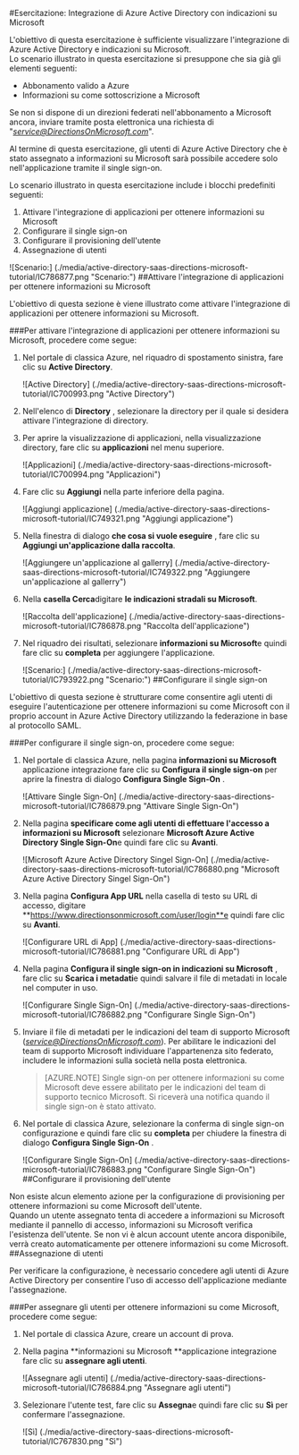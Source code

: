 <properties 
    pageTitle="Esercitazione: Integrazione di Azure Active Directory con indicazioni su Microsoft | Microsoft Azure" 
    description="Informazioni su come utilizzare le indicazioni stradali su Microsoft con Azure Active Directory per abilitare il single sign-on, il provisioning automatico e altro." 
    services="active-directory" 
    authors="jeevansd"  
    documentationCenter="na" 
    manager="femila"/>
<tags 
    ms.service="active-directory" 
    ms.devlang="na" 
    ms.topic="article" 
    ms.tgt_pltfrm="na" 
    ms.workload="identity" 
    ms.date="09/29/2016" 
    ms.author="jeedes" />

#<a name="tutorial-azure-active-directory-integration-with-directions-on-microsoft"></a>Esercitazione: Integrazione di Azure Active Directory con indicazioni su Microsoft

L'obiettivo di questa esercitazione è sufficiente visualizzare l'integrazione di Azure Active Directory e indicazioni su Microsoft.  
Lo scenario illustrato in questa esercitazione si presuppone che sia già gli elementi seguenti:

-   Abbonamento valido a Azure
-   Informazioni su come sottoscrizione a Microsoft

Se non si dispone di un direzioni federati nell'abbonamento a Microsoft ancora, inviare tramite posta elettronica una richiesta di "*service@DirectionsOnMicrosoft.com*".

Al termine di questa esercitazione, gli utenti di Azure Active Directory che è stato assegnato a informazioni su Microsoft sarà possibile accedere solo nell'applicazione tramite il single sign-on.

Lo scenario illustrato in questa esercitazione include i blocchi predefiniti seguenti:

1.  Attivare l'integrazione di applicazioni per ottenere informazioni su Microsoft
2.  Configurare il single sign-on
3.  Configurare il provisioning dell'utente
4.  Assegnazione di utenti

![Scenario:] (./media/active-directory-saas-directions-microsoft-tutorial/IC786877.png "Scenario:")
##<a name="enabling-the-application-integration-for-directions-on-microsoft"></a>Attivare l'integrazione di applicazioni per ottenere informazioni su Microsoft

L'obiettivo di questa sezione è viene illustrato come attivare l'integrazione di applicazioni per ottenere informazioni su Microsoft.

###<a name="to-enable-the-application-integration-for-directions-on-microsoft-perform-the-following-steps"></a>Per attivare l'integrazione di applicazioni per ottenere informazioni su Microsoft, procedere come segue:

1.  Nel portale di classica Azure, nel riquadro di spostamento sinistra, fare clic su **Active Directory**.

    ![Active Directory] (./media/active-directory-saas-directions-microsoft-tutorial/IC700993.png "Active Directory")

2.  Nell'elenco di **Directory** , selezionare la directory per il quale si desidera attivare l'integrazione di directory.

3.  Per aprire la visualizzazione di applicazioni, nella visualizzazione directory, fare clic su **applicazioni** nel menu superiore.

    ![Applicazioni] (./media/active-directory-saas-directions-microsoft-tutorial/IC700994.png "Applicazioni")

4.  Fare clic su **Aggiungi** nella parte inferiore della pagina.

    ![Aggiungi applicazione] (./media/active-directory-saas-directions-microsoft-tutorial/IC749321.png "Aggiungi applicazione")

5.  Nella finestra di dialogo **che cosa si vuole eseguire** , fare clic su **Aggiungi un'applicazione dalla raccolta**.

    ![Aggiungere un'applicazione al gallerry] (./media/active-directory-saas-directions-microsoft-tutorial/IC749322.png "Aggiungere un'applicazione al gallerry")

6.  Nella **casella Cerca**digitare **le indicazioni stradali su Microsoft**.

    ![Raccolta dell'applicazione] (./media/active-directory-saas-directions-microsoft-tutorial/IC786878.png "Raccolta dell'applicazione")

7.  Nel riquadro dei risultati, selezionare **informazioni su Microsoft**e quindi fare clic su **completa** per aggiungere l'applicazione.

    ![Scenario:] (./media/active-directory-saas-directions-microsoft-tutorial/IC793922.png "Scenario:")
##<a name="configuring-single-sign-on"></a>Configurare il single sign-on

L'obiettivo di questa sezione è strutturare come consentire agli utenti di eseguire l'autenticazione per ottenere informazioni su come Microsoft con il proprio account in Azure Active Directory utilizzando la federazione in base al protocollo SAML.

###<a name="to-configure-single-sign-on-perform-the-following-steps"></a>Per configurare il single sign-on, procedere come segue:

1.  Nel portale di classica Azure, nella pagina **informazioni su Microsoft** applicazione integrazione fare clic su **Configura il single sign-on** per aprire la finestra di dialogo **Configura Single Sign-On** .

    ![Attivare Single Sign-On] (./media/active-directory-saas-directions-microsoft-tutorial/IC786879.png "Attivare Single Sign-On")

2.  Nella pagina **specificare come agli utenti di effettuare l'accesso a informazioni su Microsoft** selezionare **Microsoft Azure Active Directory Single Sign-On**e quindi fare clic su **Avanti**.

    ![Microsoft Azure Active Directory Singel Sign-On] (./media/active-directory-saas-directions-microsoft-tutorial/IC786880.png "Microsoft Azure Active Directory Singel Sign-On")

3.  Nella pagina **Configura App URL** nella casella di testo su URL di accesso, digitare **https://www.directionsonmicrosoft.com/user/login**e quindi fare clic su **Avanti**.

    ![Configurare URL di App] (./media/active-directory-saas-directions-microsoft-tutorial/IC786881.png "Configurare URL di App")

4.  Nella pagina **Configura il single sign-on in indicazioni su Microsoft** , fare clic su **Scarica i metadati**e quindi salvare il file di metadati in locale nel computer in uso.

    ![Configurare Single Sign-On] (./media/active-directory-saas-directions-microsoft-tutorial/IC786882.png "Configurare Single Sign-On")

5.  Inviare il file di metadati per le indicazioni del team di supporto Microsoft (*service@DirectionsOnMicrosoft.com*). Per abilitare le indicazioni del team di supporto Microsoft individuare l'appartenenza sito federato, includere le informazioni sulla società nella posta elettronica.

    >[AZURE.NOTE] Single sign-on per ottenere informazioni su come Microsoft deve essere abilitato per le indicazioni del team di supporto tecnico Microsoft.
Si riceverà una notifica quando il single sign-on è stato attivato.

6.  Nel portale di classica Azure, selezionare la conferma di single sign-on configurazione e quindi fare clic su **completa** per chiudere la finestra di dialogo **Configura Single Sign-On** .

    ![Configurare Single Sign-On] (./media/active-directory-saas-directions-microsoft-tutorial/IC786883.png "Configurare Single Sign-On")
##<a name="configuring-user-provisioning"></a>Configurare il provisioning dell'utente

Non esiste alcun elemento azione per la configurazione di provisioning per ottenere informazioni su come Microsoft dell'utente.  
Quando un utente assegnato tenta di accedere a informazioni su Microsoft mediante il pannello di accesso, informazioni su Microsoft verifica l'esistenza dell'utente. Se non vi è alcun account utente ancora disponibile, verrà creato automaticamente per ottenere informazioni su come Microsoft.
##<a name="assigning-users"></a>Assegnazione di utenti

Per verificare la configurazione, è necessario concedere agli utenti di Azure Active Directory per consentire l'uso di accesso dell'applicazione mediante l'assegnazione.

###<a name="to-assign-users-to-directions-on-microsoft-perform-the-following-steps"></a>Per assegnare gli utenti per ottenere informazioni su come Microsoft, procedere come segue:

1.  Nel portale di classica Azure, creare un account di prova.

2.  Nella pagina **informazioni su Microsoft **applicazione integrazione fare clic su **assegnare agli utenti**.

    ![Assegnare agli utenti] (./media/active-directory-saas-directions-microsoft-tutorial/IC786884.png "Assegnare agli utenti")

3.  Selezionare l'utente test, fare clic su **Assegna**e quindi fare clic su **Sì** per confermare l'assegnazione.

    ![Sì] (./media/active-directory-saas-directions-microsoft-tutorial/IC767830.png "Sì")
